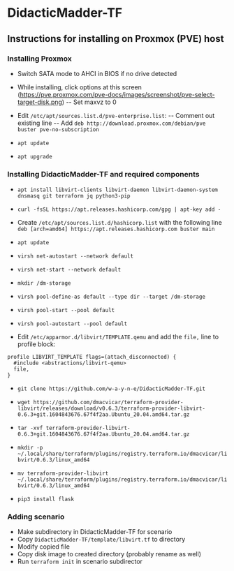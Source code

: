 # DidacticMadder-TF
## Instructions for installing on Proxmox (PVE) host
### Installing Proxmox
- Switch SATA mode to AHCI in BIOS if no drive detected

- While installing, click options at this screen (https://pve.proxmox.com/pve-docs/images/screenshot/pve-select-target-disk.png)
-- Set maxvz to 0

- Edit `/etc/apt/sources.list.d/pve-enterprise.list`:
-- Comment out existing line
-- Add `deb http://download.proxmox.com/debian/pve buster pve-no-subscription`

- `apt update`
- `apt upgrade`

### Installing DidacticMadder-TF and required components

- `apt install libvirt-clients libvirt-daemon libvirt-daemon-system dnsmasq git terraform jq python3-pip`

- `curl -fsSL https://apt.releases.hashicorp.com/gpg | apt-key add -`
- Create `/etc/apt/sources.list.d/hashicorp.list` with the following line `deb [arch=amd64] https://apt.releases.hashicorp.com buster main`

- `apt update`


- `virsh net-autostart --network default`
- `virsh net-start --network default`

- `mkdir /dm-storage`
- `virsh pool-define-as default --type dir --target /dm-storage`

- `virsh pool-start --pool default`
- `virsh pool-autostart --pool default`

- Edit `/etc/apparmor.d/libvirt/TEMPLATE.qemu` and add the `file,` line to profile block:

```
profile LIBVIRT_TEMPLATE flags=(attach_disconnected) {
  #include <abstractions/libvirt-qemu>
  file,
}
```

- `git clone https://github.com/w-a-y-n-e/DidacticMadder-TF.git`

- `wget https://github.com/dmacvicar/terraform-provider-libvirt/releases/download/v0.6.3/terraform-provider-libvirt-0.6.3+git.1604843676.67f4f2aa.Ubuntu_20.04.amd64.tar.gz`
- `tar -xvf terraform-provider-libvirt-0.6.3+git.1604843676.67f4f2aa.Ubuntu_20.04.amd64.tar.gz`
- `mkdir -p ~/.local/share/terraform/plugins/registry.terraform.io/dmacvicar/libvirt/0.6.3/linux_amd64`
- `mv terraform-provider-libvirt ~/.local/share/terraform/plugins/registry.terraform.io/dmacvicar/libvirt/0.6.3/linux_amd64`

- `pip3 install flask`

### Adding scenario

- Make subdirectory in DidacticMadder-TF for scenario
- Copy `DidacticMadder-TF/template/libvirt.tf` to directory
- Modify copied file
- Copy disk image to created directory (probably rename as well)
- Run `terraform init` in scenario subdirector 

